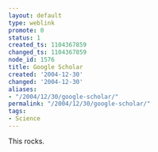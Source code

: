 ```yaml
---
layout: default
type: weblink
promote: 0
status: 1
created_ts: 1104367859
changed_ts: 1104367859
node_id: 1576
title: Google Scholar
created: '2004-12-30'
changed: '2004-12-30'
aliases:
- "/2004/12/30/google-scholar/"
permalink: "/2004/12/30/google-scholar/"
tags:
- Science
---
```

This rocks.
